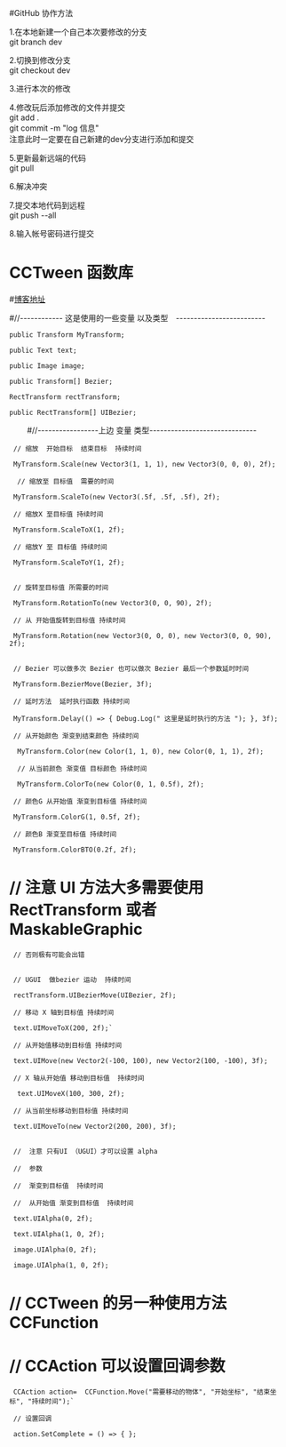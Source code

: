 #GitHub 协作方法  

1.在本地新建一个自己本次要修改的分支  
	git branch dev  
	
2.切换到修改分支  
	git checkout dev  
	
3.进行本次的修改  

4.修改玩后添加修改的文件并提交  
	git add .  
	git commit -m "log 信息"  
	注意此时一定要在自己新建的dev分支进行添加和提交  
	
5.更新最新远端的代码  
	git pull  
	
6.解决冲突  

7.提交本地代码到远程  
	git push --all  
	
8.输入帐号密码进行提交  




# CCTween 函数库  


#[博客地址](http://www.cnblogs.com/mdrs/p/5107967.html)
   
        

#//------------ 这是使用的一些变量 以及类型　-------------------------

    public Transform MyTransform;  

    public Text text;  

    public Image image;  

    public Transform[] Bezier;  

    RectTransform rectTransform;  

    public RectTransform[] UIBezier;  

　　
#//-----------------上边 变量 类型------------------------------


     // 缩放  开始目标  结束目标  持续时间    

     MyTransform.Scale(new Vector3(1, 1, 1), new Vector3(0, 0, 0), 2f);  

      // 缩放至 目标值  需要的时间    
 
     MyTransform.ScaleTo(new Vector3(.5f, .5f, .5f), 2f);    

     // 缩放X 至目标值 持续时间    

     MyTransform.ScaleToX(1, 2f);    

     // 缩放Y 至 目标值 持续时间    

     MyTransform.ScaleToY(1, 2f);    


     // 旋转至目标值 所需要的时间    

     MyTransform.RotationTo(new Vector3(0, 0, 90), 2f);    

     // 从 开始值旋转到目标值 持续时间    

     MyTransform.Rotation(new Vector3(0, 0, 0), new Vector3(0, 0, 90), 2f);    


     // Bezier 可以做多次 Bezier 也可以做次 Bezier 最后一个参数延时时间    

     MyTransform.BezierMove(Bezier, 3f);    

     // 延时方法  延时执行函数 持续时间    

     MyTransform.Delay(() => { Debug.Log(" 这里是延时执行的方法 "); }, 3f);    

     // 从开始颜色 渐变到结束颜色 持续时间    

      MyTransform.Color(new Color(1, 1, 0), new Color(0, 1, 1), 2f);    
 
      // 从当前颜色 渐变值 目标颜色 持续时间    
 
      MyTransform.ColorTo(new Color(0, 1, 0.5f), 2f);    
 
     // 颜色G 从开始值 渐变到目标值 持续时间    

     MyTransform.ColorG(1, 0.5f, 2f);   

     // 颜色B 渐变至目标值 持续时间    

     MyTransform.ColorBTO(0.2f, 2f);   

#     // 注意 UI 方法大多需要使用  RectTransform  或者  MaskableGraphic  

     // 否则极有可能会出错  


     // UGUI  做bezier 运动  持续时间  

     rectTransform.UIBezierMove(UIBezier, 2f);  

     // 移动 X 轴到目标值 持续时间  

     text.UIMoveToX(200, 2f);`  
        
     // 从开始值移动到目标值 持续时间  

     text.UIMove(new Vector2(-100, 100), new Vector2(100, -100), 3f);  
        
     // X 轴从开始值 移动到目标值  持续时间  

      text.UIMoveX(100, 300, 2f); 
 
     // 从当前坐标移动到目标值 持续时间  

     text.UIMoveTo(new Vector2(200, 200), 3f); 
 

     //  注意 只有UI （UGUI）才可以设置 alpha   

     //  参数  

     //  渐变到目标值  持续时间  

     //  从开始值 渐变到目标值  持续时间  

     text.UIAlpha(0, 2f);  

     text.UIAlpha(1, 0, 2f); 

     image.UIAlpha(0, 2f);  

     image.UIAlpha(1, 0, 2f); 

  
#     // CCTween 的另一种使用方法 CCFunction   
#     // CCAction 可以设置回调参数  

     CCAction action=  CCFunction.Move("需要移动的物体", "开始坐标", "结束坐标", "持续时间");`  
     
     // 设置回调  

     action.SetComplete = () => { };  

